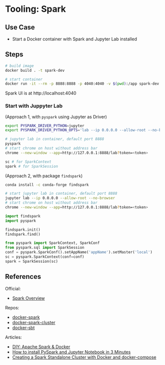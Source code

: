 # Tooling: Spark

## Use Case

+ Start a Docker container with Spark and Jupyter Lab installed

## Steps

```bash
# build image
docker build . -t spark-dev

# start container
docker run -it --rm -p 8888:8888 -p 4040:4040 -v $(pwd):/app spark-dev /bin/bash
```

Spark UI is at http://localhost:4040

### Start with Juppyter Lab

(Approach 1, with `pyspark` using Jupyter as Driver)

```bash
export PYSPARK_DRIVER_PYTHON=jupyter
export PYSPARK_DRIVER_PYTHON_OPTS='lab --ip 0.0.0.0 --allow-root --no-browser'

# jupyter lab in container, default port 8888
pyspark 
# start chrome on host without address bar
chrome --new-window --app=http://127.0.0.1:8888/lab?token=<token>
```

```python
sc # for SparkContext
spark # for SparkSession
```

(Approach 2, with package `findspark`)

```bash
conda install -c conda-forge findspark

# start jupyter lab in container, default port 8888
jupyter lab --ip 0.0.0.0 --allow-root --no-browser
# start chrome on host without address bar
chrome --new-window --app=http://127.0.0.1:8888/lab?token=<token>
```

```python
import findspark
import pyspark

findspark.init()
findspark.find()

from pyspark import SparkContext, SparkConf
from pyspark.sql import SparkSession
conf = pyspark.SparkConf().setAppName('appName').setMaster('local')
sc = pyspark.SparkContext(conf=conf)
spark = SparkSession(sc)
```

## References

Official:  

+ [Spark Overview](https://spark.apache.org/docs/latest/)

Repos:  

+ [docker-spark](https://github.com/big-data-europe/docker-spark)
+ [docker-spark-cluster](https://github.com/mvillarrealb/docker-spark-cluster)
+ [docker-sbt](https://github.com/mozilla/docker-sbt/blob/main/Dockerfile)

Articles:  

+ [DIY: Apache Spark & Docker](https://towardsdatascience.com/diy-apache-spark-docker-bb4f11c10d24)
+ [How to install PySpark and Jupyter Notebook in 3 Minutes](https://www.sicara.ai/blog/2017-05-02-get-started-pyspark-jupyter-notebook-3-minutes)
+ [Creating a Spark Standalone Cluster with Docker and docker-compose](https://medium.com/@marcovillarreal_40011/creating-a-spark-standalone-cluster-with-docker-and-docker-compose-ba9d743a157f)
